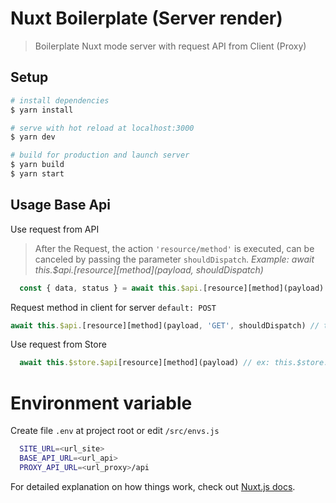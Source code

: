 # Nuxt Boilerplate (Server render)

> Boilerplate Nuxt mode server with request API from Client (Proxy)

## Setup

``` bash
# install dependencies
$ yarn install

# serve with hot reload at localhost:3000
$ yarn dev

# build for production and launch server
$ yarn build
$ yarn start
```

## Usage Base Api

Use request from API

> After the Request, the action `'resource/method'` is executed, can be canceled by passing the parameter `shouldDispatch`. _Example: await this.$api.[resource][method](payload, shouldDispatch)_

```js
  const { data, status } = await this.$api.[resource][method](payload) // ex: this.$api.user.me({ id: 123 })
```

Request method in client for server `default: POST`

```js
await this.$api.[resource][method](payload, 'GET', shouldDispatch) // this.$store.$api.user.me({ id: 123 }, 'GET') 
```

Use request from Store

```js
  await this.$store.$api[resource][method](payload) // ex: this.$store.$api.user.me({ id: 123 })
```

# Environment variable

Create file `.env` at project root or edit `/src/envs.js`

```bash
  SITE_URL=<url_site>
  BASE_API_URL=<url_api>
  PROXY_API_URL=<url_proxy>/api
```

For detailed explanation on how things work, check out [Nuxt.js docs](https://nuxtjs.org).
